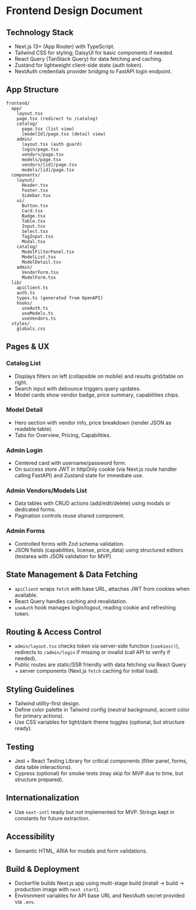 # Frontend Design Document

## Technology Stack
- Next.js 13+ (App Router) with TypeScript.
- Tailwind CSS for styling; DaisyUI for basic components if needed.
- React Query (TanStack Query) for data fetching and caching.
- Zustand for lightweight client-side state (auth token).
- NextAuth credentials provider bridging to FastAPI login endpoint.

## App Structure
```
frontend/
  app/
    layout.tsx
    page.tsx (redirect to /catalog)
    catalog/
      page.tsx (list view)
      [modelId]/page.tsx (detail view)
    admin/
      layout.tsx (auth guard)
      login/page.tsx
      vendors/page.tsx
      models/page.tsx
      vendors/[id]/page.tsx
      models/[id]/page.tsx
  components/
    layout/
      Header.tsx
      Footer.tsx
      Sidebar.tsx
    ui/
      Button.tsx
      Card.tsx
      Badge.tsx
      Table.tsx
      Input.tsx
      Select.tsx
      TagInput.tsx
      Modal.tsx
    catalog/
      ModelFilterPanel.tsx
      ModelList.tsx
      ModelDetail.tsx
    admin/
      VendorForm.tsx
      ModelForm.tsx
  lib/
    apiClient.ts
    auth.ts
    types.ts (generated from OpenAPI)
    hooks/
      useAuth.ts
      useModels.ts
      useVendors.ts
  styles/
    globals.css
```

## Pages & UX
### Catalog List
- Displays filters on left (collapsible on mobile) and results grid/table on right.
- Search input with debounce triggers query updates.
- Model cards show vendor badge, price summary, capabilities chips.

### Model Detail
- Hero section with vendor info, price breakdown (render JSON as readable table).
- Tabs for Overview, Pricing, Capabilities.

### Admin Login
- Centered card with username/password form.
- On success store JWT in httpOnly cookie (via Next.js route handler calling FastAPI) and Zustand state for immediate use.

### Admin Vendors/Models List
- Data tables with CRUD actions (add/edit/delete) using modals or dedicated forms.
- Pagination controls reuse shared component.

### Admin Forms
- Controlled forms with Zod schema validation.
- JSON fields (capabilities, license, price_data) using structured editors (textarea with JSON validation for MVP).

## State Management & Data Fetching
- `apiClient` wraps `fetch` with base URL, attaches JWT from cookies when available.
- React Query handles caching and revalidation.
- `useAuth` hook manages login/logout, reading cookie and refreshing token.

## Routing & Access Control
- `admin/layout.tsx` checks token via server-side function (`cookies()`), redirects to `/admin/login` if missing or invalid (call API to verify if needed).
- Public routes are static/SSR friendly with data fetching via React Query + server components (Next.js `fetch` caching for initial load).

## Styling Guidelines
- Tailwind utility-first design.
- Define color palette in Tailwind config (neutral background, accent color for primary actions).
- Use CSS variables for light/dark theme toggles (optional, but structure ready).

## Testing
- Jest + React Testing Library for critical components (filter panel, forms, data table interactions).
- Cypress (optional) for smoke tests (may skip for MVP due to time, but structure prepared).

## Internationalization
- Use `next-intl` ready but not implemented for MVP. Strings kept in constants for future extraction.

## Accessibility
- Semantic HTML, ARIA for modals and form validations.

## Build & Deployment
- Dockerfile builds Next.js app using multi-stage build (install -> build -> production image with `next start`).
- Environment variables for API base URL and NextAuth secret provided via `.env`.
